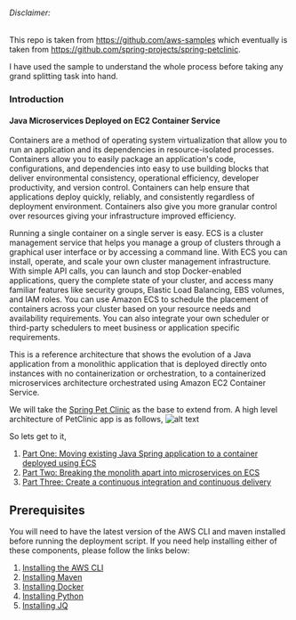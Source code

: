 ###### Disclaimer: 
This repo is taken from https://github.com/aws-samples which eventually is taken from https://github.com/spring-projects/spring-petclinic.

I have used the sample to understand the whole process before taking any grand splitting task into hand.
### Introduction
#### Java Microservices Deployed on EC2 Container Service

Containers are a method of operating system virtualization that allow you to run an application and its dependencies in resource-isolated processes. Containers allow you to easily package an application's code, configurations, and dependencies into easy to use building blocks that deliver environmental consistency, operational efficiency, developer productivity, and version control. Containers can help ensure that applications deploy quickly, reliably, and consistently regardless of deployment environment. Containers also give you more granular control over resources giving your infrastructure improved efficiency.

Running a single container on a single server is easy. ECS is a cluster management service that helps you manage a group of clusters through a graphical user interface or by accessing a command line. With ECS you can install, operate, and scale your own cluster management infrastructure. With simple API calls, you can launch and stop Docker-enabled applications, query the complete state of your cluster, and access many familiar features like security groups, Elastic Load Balancing, EBS volumes, and IAM roles. You can use Amazon ECS to schedule the placement of containers across your cluster based on your resource needs and availability requirements. You can also integrate your own scheduler or third-party schedulers to meet business or application specific requirements.

This is a reference architecture that shows the evolution of a Java application from a monolithic application that is deployed directly onto instances with no containerization or orchestration, to a containerized microservices architecture orchestrated using Amazon EC2 Container Service.

We will take the [Spring Pet Clinic](https://github.com/spring-projects/spring-petclinic) as the base to extend from.
A high level architecture of PetClinic app is as follows,
![alt text](https://raw.githubusercontent.com/aws-samples/amazon-ecs-java-microservices/master/images/PetClinicApp.png)

So lets get to it,
1. [Part One: Moving existing Java Spring application to a container deployed using ECS](1_ECS_Java_Spring_PetClinic/readme.md)
2. [Part Two: Breaking the monolith apart into microservices on ECS](https://github.com/MIhirMishra/splitting-monolith-into-microservice/tree/main/2_ECS_Java_Spring_PetClinic_Microservices)
3. [Part Three: Create a continuous integration and continuous delivery](https://github.com/MIhirMishra/splitting-monolith-into-microservice/tree/main/3_ECS_Java_Spring_PetClinic_CICD)

## Prerequisites

You will need to have the latest version of the AWS CLI and maven installed before running the deployment script.  If you need help installing either of these components, please follow the links below:

1. [Installing the AWS CLI](http://docs.aws.amazon.com/cli/latest/userguide/installing.html)
2. [Installing Maven](https://maven.apache.org/install.html)
3. [Installing Docker](https://docs.docker.com/engine/installation/)
4. [Installing Python](https://www.python.org/downloads/)
5. [Installing JQ](https://stedolan.github.io/jq/download/)

